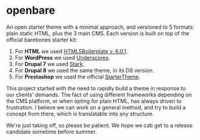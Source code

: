 # openbare
An open starter theme with a minimal approach, and versioned to 5 formats: plain static HTML, plus the 3 main CMS.
Each version is built on top of the official barebones starter kit:
1. For **HTML** we used [HTML5Boilerplate v. 6.0.1](https://html5boilerplate.com/).
2. For **WordPress** we used [Underscores](https://underscores.me/).
3. For **Drupal 7** we used [Stark](https://www.drupal.org/project/stark).
4. For **Drupal 8** we used the same theme, in its D8 version.
5. For **Prestashop** we used the official [StarterTheme](https://github.com/PrestaShop/StarterTheme).

This project started with the need to rapidly build a theme in response to our clients' demands. The fact of using different frameworks depending on the CMS platform, or when opting for plain HTML, has always driven to frustration. I believe we can work on a general method, and try to build a concept from there, which is translatable into any structure.

We're just taking off, so please be patient. We hope we cab get to a release candidate sometime before summer.
